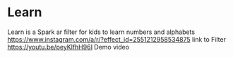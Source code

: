 # Learn
Learn is a  Spark ar filter for kids to learn numbers and alphabets 
https://www.instagram.com/a/r/?effect_id=2551212958534875  link to Filter
https://youtu.be/peyKlfhH96I  Demo video 
